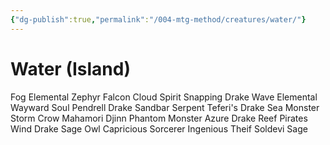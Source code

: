 ```yaml
---
{"dg-publish":true,"permalink":"/004-mtg-method/creatures/water/"}
---
```


# Water (Island)

Fog Elemental
Zephyr Falcon
Cloud Spirit
Snapping Drake
Wave Elemental
Wayward Soul
Pendrell Drake
Sandbar Serpent
Teferi's Drake
Sea Monster
Storm Crow
Mahamori Djinn
Phantom Monster
Azure Drake
Reef Pirates
Wind Drake
Sage Owl
Capricious Sorcerer
Ingenious Theif
Soldevi Sage
